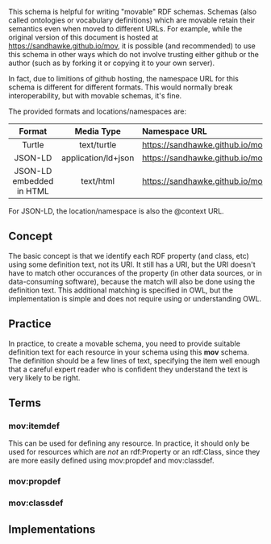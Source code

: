 This schema is helpful for writing "movable" RDF schemas. Schemas (also called ontologies or vocabulary definitions) which are movable retain their semantics even when moved to different URLs.  For example, while the original version of this document is hosted at <https://sandhawke.github.io/mov>, it is possible (and recommended) to use this schema in other ways which do not involve trusting either github or the author (such as by forking it or copying it to your own server).

In fact, due to limitions of github hosting, the namespace URL for this schema is different for different formats.  This would normally break interoperability, but with movable schemas, it's fine.

The provided formats and locations/namespaces are:

|Format|Media Type|Namespace URL|
|:----:|:---:|:------------|
|Turtle|text/turtle|<https://sandhawke.github.io/mov/schema.ttl#>
|JSON-LD|application/ld+json|<https://sandhawke.github.io/mov/schema.jsonld#>
|JSON-LD embedded in HTML|text/html|<https://sandhawke.github.io/mov#>

For JSON-LD, the location/namespace is also the @context URL.

## Concept

The basic concept is that we identify each RDF property (and class, etc) using some definition text, not its URI. It still has a URI, but the URI doesn't have to match other occurances of the property (in other data sources, or in data-consuming software), because the match will also be done using the definition text.  This additional matching is specified in OWL, but the implementation is simple and does not require using or understanding OWL.

## Practice

In practice, to create a movable schema, you need to provide suitable definition text for each resource in your schema using this **mov** schema.  The definition should be a few lines of text, specifying the item well enough that a careful expert reader who is confident they understand the text is very likely to be right.

## Terms

### **mov:itemdef**

This can be used for defining any resource.  In practice, it should only be used for resources which are _not_ an rdf:Property or an rdf:Class, since they are more easily defined using mov:propdef and mov:classdef.


### **mov:propdef**

### **mov:classdef**

## Implementations



<script type="application/ld+json">
// schema.jsonld should be copied here
</script>